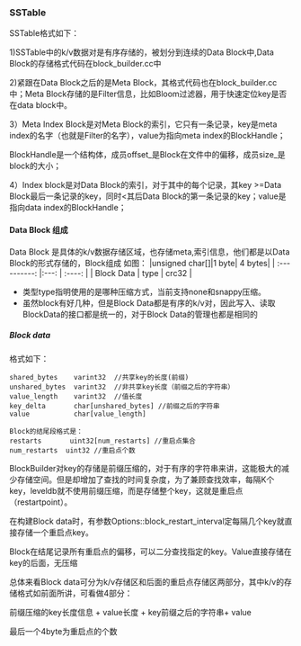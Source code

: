 ### SSTable
SSTable格式如下：


1)SSTable中的k/v数据对是有序存储的，被划分到连续的Data Block中,Data Block的存储格式代码在block_builder.cc中

2)紧跟在Data Block之后的是Meta Block，其格式代码也在block_builder.cc中；Meta Block存储的是Filter信息，比如Bloom过滤器，用于快速定位key是否在data block中。

3）Meta Index Block是对Meta Block的索引，它只有一条记录，key是meta index的名字（也就是Filter的名字），value为指向meta index的BlockHandle；

BlockHandle是一个结构体，成员offset_是Block在文件中的偏移，成员size_是block的大小；

4）Index block是对Data Block的索引，对于其中的每个记录，其key >=Data Block最后一条记录的key，同时<其后Data Block的第一条记录的key；value是指向data index的BlockHandle；




#### Data Block 组成
Data Block 是具体的k/v数据存储区域，也存储meta,索引信息，他们都是以Data Block的形式存储的，Block组成 如图：
|unsigned char[]|1 byte| 4 bytes|
| :----------:  |:---: | :----: |
| Block Data    | type | crc32  |

- 类型type指明使用的是哪种压缩方式，当前支持none和snappy压缩。
- 虽然block有好几种，但是Block Data都是有序的k/v对，因此写入、读取BlockData的接口都是统一的，对于Block Data的管理也都是相同的

##### Block data 
格式如下：

```
shared_bytes    varint32  //共享key的长度(前缀)
unshared_bytes  varint32  //非共享key长度（前缀之后的字符串）
value_length    varint32  //值长度
key_delta       char[unshared_bytes] //前缀之后的字符串
value           char[value_length]

Block的结尾段格式是：
restarts       uint32[num_restarts] //重启点集合
num_restarts  uint32 //重启点个数

```
BlockBuilder对key的存储是前缀压缩的，对于有序的字符串来讲，这能极大的减少存储空间。但是却增加了查找的时间复杂度，为了兼顾查找效率，每隔K个key，leveldb就不使用前缀压缩，而是存储整个key，这就是重启点（restartpoint）。

在构建Block data时，有参数Options::block_restart_interval定每隔几个key就直接存储一个重启点key。

Block在结尾记录所有重启点的偏移，可以二分查找指定的key。Value直接存储在key的后面，无压缩

总体来看Block data可分为k/v存储区和后面的重启点存储区两部分，其中k/v的存储格式如前面所讲，可看做4部分：

前缀压缩的key长度信息 + value长度 + key前缀之后的字符串+ value

最后一个4byte为重启点的个数



